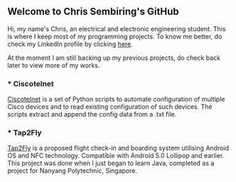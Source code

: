 ## Welcome to Chris Sembiring's GitHub

Hi, my name's Chris, an electrical and electronic engineering student. This is where I keep most of my programming projects. To know me better, do check my LinkedIn profile by clicking [here](http://www.linkedin.com/in/chrissembiring).

At the moment I am still backing up my previous projects, do check back later to view more of my works.

### * Ciscotelnet
[Ciscotelnet](https://github.com/chrissembiring/ciscotelnet) is a set of Python scripts to automate configuration of multiple Cisco devices and to read existing configuration of such devices. The scripts extract and append the config data from a .txt file. 

### * Tap2Fly

[Tap2Fly](http://github.com/chrissembiring/Tap2Fly) is a proposed flight check-in and boarding system utilising Android OS and NFC technology. Compatible with Android 5.0 Lollipop and earlier. This project was done when I just began to learn Java, completed as a project for Nanyang Polytechnic, Singapore.
